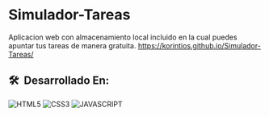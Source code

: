 # Simulador-Tareas
Aplicacion web con almacenamiento local incluido en la cual puedes apuntar tus tareas de manera gratuita.
https://korintios.github.io/Simulador-Tareas/

## 🛠 &nbsp;Desarrollado En:

![HTML5](https://img.shields.io/badge/HTML5-E34F26?style=for-the-badge&logo=html5&logoColor=white)
![CSS3](https://img.shields.io/badge/CSS3-1572B6?style=for-the-badge&logo=css3&logoColor=white)
![JAVASCRIPT](https://img.shields.io/badge/JavaScript-323330?style=for-the-badge&logo=javascript&logoColor=F7DF1E)
